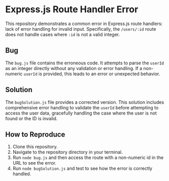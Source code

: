 # Express.js Route Handler Error
This repository demonstrates a common error in Express.js route handlers: lack of error handling for invalid input.  Specifically, the `/users/:id` route does not handle cases where `:id` is not a valid integer.

## Bug
The `bug.js` file contains the erroneous code.  It attempts to parse the `userId` as an integer directly without any validation or error handling. If a non-numeric `userId` is provided, this leads to an error or unexpected behavior.

## Solution
The `bugSolution.js` file provides a corrected version. This solution includes comprehensive error handling to validate the `userId` before attempting to access the user data, gracefully handling the case where the user is not found or the ID is invalid.

## How to Reproduce
1. Clone this repository.
2. Navigate to the repository directory in your terminal.
3. Run `node bug.js` and then access the route with a non-numeric id in the URL to see the error. 
4. Run `node bugSolution.js` and test to see how the error is correctly handled.